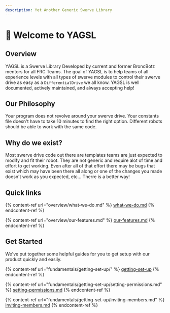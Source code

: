 ```yaml
---
description: Yet Another Generic Swerve Library
---
```


# 👋 Welcome to YAGSL

## Overview

YAGSL is a Swerve Library Developed by current and former BroncBotz mentors for all FRC Teams. The goal of YAGSL is to help teams of all experience levels with all types of swerve modules to control their swerve drive as easy as a `DifferentialDrive` we all know.  YAGSL is well documented, actively maintained, and always accepting help!

## Our Philosophy

Your program does not revolve around your swerve drive. Your constants file doesn't have to take 10 minutes to find the right option. Different robots should be able to work with the same code.&#x20;

## Why do we exist?

Most swerve drive code out there are templates teams are just expected to modify and fit their robot. They are not generic and require alot of time and effort to get working. Even after all of that effort there may be bugs that exist which may have been there all along or one of the changes you made doesn't work as you expected, etc... Therre is a better way!&#x20;

## Quick links

{% content-ref url="overview/what-we-do.md" %}
[what-we-do.md](overview/what-we-do.md)
{% endcontent-ref %}

{% content-ref url="overview/our-features.md" %}
[our-features.md](overview/our-features.md)
{% endcontent-ref %}

## Get Started

We've put together some helpful guides for you to get setup with our product quickly and easily.

{% content-ref url="fundamentals/getting-set-up/" %}
[getting-set-up](fundamentals/getting-set-up/)
{% endcontent-ref %}

{% content-ref url="fundamentals/getting-set-up/setting-permissions.md" %}
[setting-permissions.md](fundamentals/getting-set-up/setting-permissions.md)
{% endcontent-ref %}

{% content-ref url="fundamentals/getting-set-up/inviting-members.md" %}
[inviting-members.md](fundamentals/getting-set-up/inviting-members.md)
{% endcontent-ref %}
